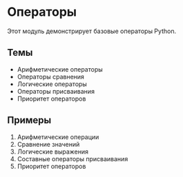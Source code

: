 # Операторы

Этот модуль демонстрирует базовые операторы Python.

## Темы

- Арифметические операторы
- Операторы сравнения
- Логические операторы
- Операторы присваивания
- Приоритет операторов

## Примеры

1. Арифметические операции
2. Сравнение значений
3. Логические выражения
4. Составные операторы присваивания
5. Приоритет операторов 
